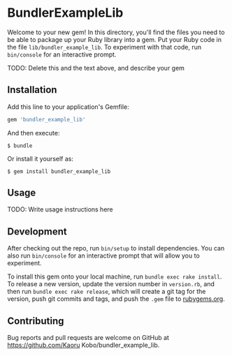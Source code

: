# BundlerExampleLib

Welcome to your new gem! In this directory, you'll find the files you need to be able to package up your Ruby library into a gem. Put your Ruby code in the file `lib/bundler_example_lib`. To experiment with that code, run `bin/console` for an interactive prompt.

TODO: Delete this and the text above, and describe your gem

## Installation

Add this line to your application's Gemfile:

```ruby
gem 'bundler_example_lib'
```

And then execute:

    $ bundle

Or install it yourself as:

    $ gem install bundler_example_lib

## Usage

TODO: Write usage instructions here

## Development

After checking out the repo, run `bin/setup` to install dependencies. You can also run `bin/console` for an interactive prompt that will allow you to experiment.

To install this gem onto your local machine, run `bundle exec rake install`. To release a new version, update the version number in `version.rb`, and then run `bundle exec rake release`, which will create a git tag for the version, push git commits and tags, and push the `.gem` file to [rubygems.org](https://rubygems.org).

## Contributing

Bug reports and pull requests are welcome on GitHub at https://github.com/Kaoru Kobo/bundler_example_lib.

